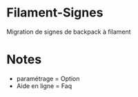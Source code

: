 # Filament-Signes
Migration de signes de backpack à filament

# Notes
- paramétrage = Option
- Aide en ligne = Faq
